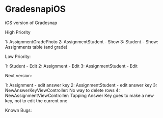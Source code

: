 GradesnapiOS
============

iOS version of Gradesnap

High Priority

1: AssignmentGradePhoto
2: AssignmentStudent - Show
3: Student - Show: Assignments table (and grade)

Low Priority:

1: Student - Edit
2: Assignment - Edit
3: AssignmentStudent - Edit

Next version:

1: Assignment - edit answer key
2: AssignmentStudent - edit answer key
3: NewAnswerKeyViewController: No way to delete rows
4: NewAssignmentViewController: Tapping Answer Key goes to make a new key, not to edit the current one

Known Bugs:

